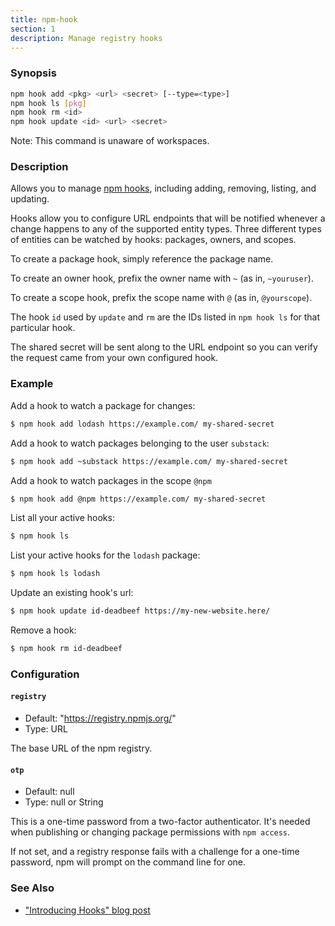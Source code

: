 ```yaml
---
title: npm-hook
section: 1
description: Manage registry hooks
---
```


### Synopsis

```bash
npm hook add <pkg> <url> <secret> [--type=<type>]
npm hook ls [pkg]
npm hook rm <id>
npm hook update <id> <url> <secret>
```

Note: This command is unaware of workspaces.

### Description

Allows you to manage [npm
hooks](https://blog.npmjs.org/post/145260155635/introducing-hooks-get-notifications-of-npm),
including adding, removing, listing, and updating.

Hooks allow you to configure URL endpoints that will be notified whenever a
change happens to any of the supported entity types. Three different types
of entities can be watched by hooks: packages, owners, and scopes.

To create a package hook, simply reference the package name.

To create an owner hook, prefix the owner name with `~` (as in,
`~youruser`).

To create a scope hook, prefix the scope name with `@` (as in,
`@yourscope`).

The hook `id` used by `update` and `rm` are the IDs listed in `npm hook ls`
for that particular hook.

The shared secret will be sent along to the URL endpoint so you can verify
the request came from your own configured hook.

### Example

Add a hook to watch a package for changes:

```bash
$ npm hook add lodash https://example.com/ my-shared-secret
```

Add a hook to watch packages belonging to the user `substack`:

```bash
$ npm hook add ~substack https://example.com/ my-shared-secret
```

Add a hook to watch packages in the scope `@npm`

```bash
$ npm hook add @npm https://example.com/ my-shared-secret
```

List all your active hooks:

```bash
$ npm hook ls
```

List your active hooks for the `lodash` package:

```bash
$ npm hook ls lodash
```

Update an existing hook's url:

```bash
$ npm hook update id-deadbeef https://my-new-website.here/
```

Remove a hook:

```bash
$ npm hook rm id-deadbeef
```

### Configuration

#### `registry`

* Default: "https://registry.npmjs.org/"
* Type: URL

The base URL of the npm registry.

#### `otp`

* Default: null
* Type: null or String

This is a one-time password from a two-factor authenticator. It's needed
when publishing or changing package permissions with `npm access`.

If not set, and a registry response fails with a challenge for a one-time
password, npm will prompt on the command line for one.

### See Also

* ["Introducing Hooks" blog post](https://blog.npmjs.org/post/145260155635/introducing-hooks-get-notifications-of-npm)

